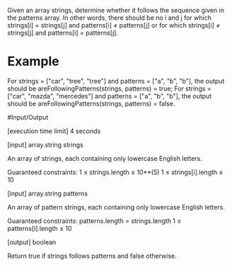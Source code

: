 Given an array strings, determine whether it follows the sequence given in the patterns array. In other words, there should be no i and j for which strings[i] = strings[j] and patterns[i] ≠ patterns[j] or for which strings[i] ≠ strings[j] and patterns[i] = patterns[j].

# Example

For strings = ["car", "tree", "tree"] and patterns = ["a", "b", "b"], the output should be
areFollowingPatterns(strings, patterns) = true;
For strings = ["car", "mazda", "mercedes"] and patterns = ["a", "b", "b"], the output should be
areFollowingPatterns(strings, patterns) = false.

#Input/Output

[execution time limit] 4 seconds

[input] array.string strings

An array of strings, each containing only lowercase English letters.

Guaranteed constraints:
1 ≤ strings.length ≤ 10**(5)
1 ≤ strings[i].length ≤ 10

[input] array.string patterns

An array of pattern strings, each containing only lowercase English letters.

Guaranteed constraints:
patterns.length = strings.length
1 ≤ patterns[i].length ≤ 10

[output] boolean

Return true if strings follows patterns and false otherwise.
